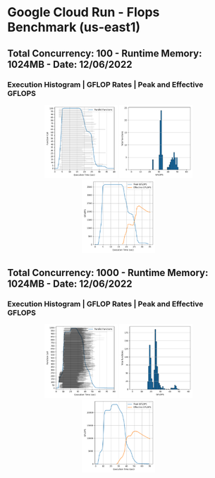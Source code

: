 # Google Cloud Run - Flops Benchmark (us-east1)


## Total Concurrency: 100 - Runtime Memory: 1024MB - Date: 12/06/2022
### Execution Histogram | GFLOP Rates | Peak and Effective GFLOPS
<p align="center">
  <img width="33%" src="100_flops_execution.png"></img>
  <img width="33%" src="100_flops_rates.png"></img>
  <img width="33%" src="100_flops_gflops.png"></img>
</p>


## Total Concurrency: 1000 - Runtime Memory: 1024MB - Date: 12/06/2022
### Execution Histogram | GFLOP Rates | Peak and Effective GFLOPS
<p align="center">
  <img width="33%" src="1000_flops_execution.png"></img>
  <img width="33%" src="1000_flops_rates.png"></img>
  <img width="33%" src="1000_flops_gflops.png"></img>
</p>

